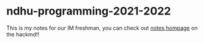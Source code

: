 # ndhu-programming-2021-2022

This is my notes for our IM freshman, you can check out [notes hompage](https://hackmd.io/@ndhu-programming-2021/ry5jRC5zt) on the hackmd!!
